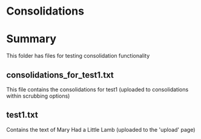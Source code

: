 Consolidations
==============

# Summary
This folder has files for testing consolidation functionality

## consolidations_for_test1.txt
This file contains the consolidations for test1 (uploaded to consolidations within scrubbing options)

## test1.txt
Contains the text of Mary Had a Little Lamb (uploaded to the 'upload' page)

